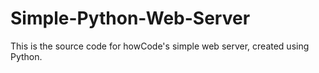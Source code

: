 # Simple-Python-Web-Server
This is the source code for howCode's simple web server, created using Python.
